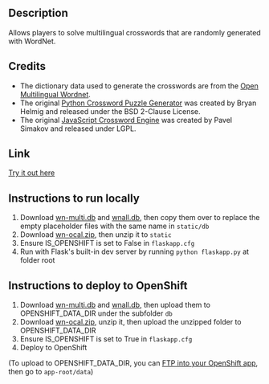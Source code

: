 ## Description

Allows players to solve multilingual crosswords that are randomly generated with WordNet.

## Credits

- The dictionary data used to generate the crosswords are from the [Open Multilingual Wordnet](http://compling.hss.ntu.edu.sg/omw/).
- The original [Python Crossword Puzzle Generator](http://bryanhelmig.com/python-crossword-puzzle-generator/) was created by Bryan Helmig and released under the BSD 2-Clause License.
- The original [JavaScript Crossword Engine](http://softwaresecretweapons.com/crossword_engine.html) was created by Pavel Simakov and released under LGPL.

## Link

[Try it out here](http://multi-xwords.rhcloud.com)

## Instructions to run locally

1. Download [wn-multi.db](https://www.dropbox.com/s/zo4u1lbvjuajm8a/wn-multi.db?dl=0) and [wnall.db](https://www.dropbox.com/s/3vszhzz4eafeoqo/wnall.db?dl=0), then copy them over to replace the empty placeholder files with the same name in `static/db`
2. Download [wn-ocal.zip](https://www.dropbox.com/s/mz3r9vn0obpo3tt/wn-ocal.zip?dl=0), then unzip it to `static`
3. Ensure IS_OPENSHIFT is set to False in `flaskapp.cfg`
4. Run with Flask's built-in dev server by running `python flaskapp.py` at folder root

## Instructions to deploy to OpenShift

1. Download [wn-multi.db](https://www.dropbox.com/s/zo4u1lbvjuajm8a/wn-multi.db?dl=0) and [wnall.db](https://www.dropbox.com/s/3vszhzz4eafeoqo/wnall.db?dl=0), then upload them to OPENSHIFT_DATA_DIR under the subfolder `db`
2. Download [wn-ocal.zip](https://www.dropbox.com/s/mz3r9vn0obpo3tt/wn-ocal.zip?dl=0), unzip it, then upload the unzipped folder to OPENSHIFT_DATA_DIR
3. Ensure IS_OPENSHIFT is set to True in `flaskapp.cfg`
4. Deploy to OpenShift

(To upload to OPENSHIFT_DATA_DIR, you can [FTP into your OpenShift app](https://blog.openshift.com/using-filezilla-and-sftp-on-windows-with-openshift/), then go to `app-root/data`)
